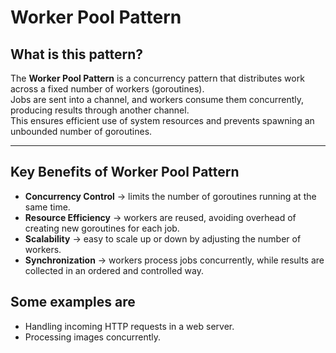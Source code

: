 # Worker Pool Pattern

## What is this pattern?
The **Worker Pool Pattern** is a concurrency pattern that distributes work across a fixed number of workers (goroutines).  
Jobs are sent into a channel, and workers consume them concurrently, producing results through another channel.  
This ensures efficient use of system resources and prevents spawning an unbounded number of goroutines.

---

## Key Benefits of Worker Pool Pattern
- **Concurrency Control** → limits the number of goroutines running at the same time.  
- **Resource Efficiency** → workers are reused, avoiding overhead of creating new goroutines for each job.  
- **Scalability** → easy to scale up or down by adjusting the number of workers.  
- **Synchronization** → workers process jobs concurrently, while results are collected in an ordered and controlled way.  

## Some examples are
- Handling incoming HTTP requests in a web server.
- Processing images concurrently.